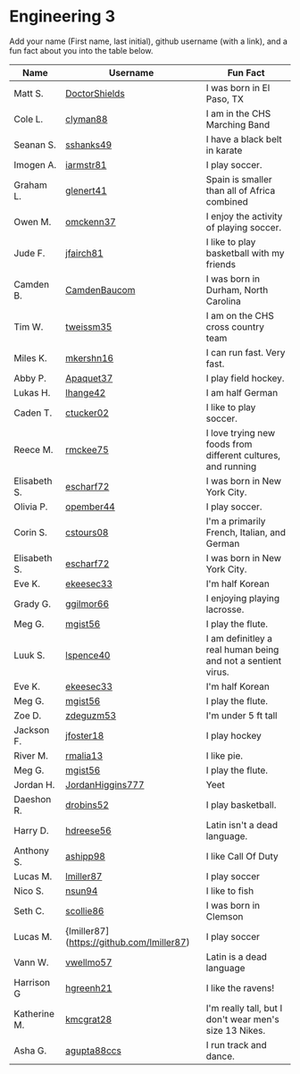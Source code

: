 

# Engineering 3

Add your name (First name, last initial), github username (with a link), and a fun fact about you into the table below.

Name | Username | Fun Fact
--- | --- | ---
Matt S. | [DoctorShields](https://github.com/DoctorShields) | I was born in El Paso, TX
Cole L. | [clyman88](https://github.com/clyman88) | I am in the CHS Marching Band
Seanan S. | [sshanks49](https://github.com/sshanks49) | I have a black belt in karate
Imogen A. | [iarmstr81](https://github.com/iarmstr81) | I play soccer.
Graham L. | [glenert41](https://github.com/glenert41) | Spain is smaller than all of Africa combined
Owen M. | [omckenn37](https://github.com/omckenn37) | I enjoy the activity of playing soccer.
Jude F. | [jfairch81](https://github.com/jfairch81) | I like to play basketball with my friends
Camden B. | [CamdenBaucom](https://github.com/CamdenBaucom) | I was born in Durham, North Carolina
Tim W. | [tweissm35](https://github.com/tweissm35) | I am on the CHS cross country team
Miles K. | [mkershn16](https://github.com/mkershn16) | I can run fast. Very fast.
Abby P. | [Apaquet37](https://github.com/Apaquet37) | I play field hockey.
Lukas H. | [lhange42](https://github.com/lhange42) | I am half German
Caden T. | [ctucker02](https://github.com/ctucker02) | I like to play soccer.
Reece M. | [rmckee75](https://github.com/rmckee75)| I love trying new foods from different cultures, and running
Elisabeth S. |[escharf72](https://github.com/escharf72) | I was born in New York City.
Olivia P. | [opember44](https://github.com/opember44) | I play soccer.
Corin S. | [cstours08](https://github.com/cstours08)| I'm a primarily French, Italian, and German
Elisabeth S. |[escharf72](https://github.com/escharf72) | I was born in New York City. 
Eve K. | [ekeesec33](https://gitub.com/ekeesec33)| I'm half Korean
Grady G. | [ggilmor66](https://https://github.com/ggilmor66) | I enjoying playing lacrosse.
Meg G. | [mgist56](https://github.com/mgist56) | I play the flute.
Luuk S. | [lspence40](https://github.com/lspence40) | I am definitley a real human being and not a sentient virus.
Eve K. | [ekeesec33](https://gitub.com/ekeesec33)| I'm half Korean
Meg G. | [mgist56](https://github.com/mgist56) | I play the flute.
Zoe D. | [zdeguzm53](https://github.com/zdeguzm53) | I'm under 5 ft tall
Jackson F. | [jfoster18](https://github.com/jfoster18) | I play hockey 
River M. | [rmalia13](https://github.com/rmalia13) | I like pie.
Meg G. | [mgist56](https://github.com/mgist56) | I play the flute.
Jordan H. | [JordanHiggins777](https://github.com/JordanHiggins777) | Yeet
Daeshon R. | [drobins52](https://github.com/drobins52) | I play basketball.
Harry D. | [hdreese56](https://github.com/hdreese56) | Latin isn't a dead language.
Anthony S. | [ashipp98](https://github.com/ashipp98) | I like Call Of Duty
Lucas M. | [lmiller87](https://github.com/lmiller87) | I play soccer
Nico S. | [nsun94](https://github.com/nsun94) | I like to fish 
Seth C. | [scollie86](https://github.com/scollie86) | I was born in Clemson
Lucas M. | {lmiller87](https://github.com/lmiller87) | I play soccer
Vann W. | [vwellmo57](http://github.com/vwellmo57) | Latin is a dead language
Harrison G | [hgreenh21](https://github.com/hgreenh21) | I like the ravens!
Katherine M.| [kmcgrat28](https://github.com/kmcgrat28)| I'm really tall, but I don't wear men's size 13 Nikes.
Asha G. | [agupta88ccs](https://github.com/agupta88) | I run track and dance. 
